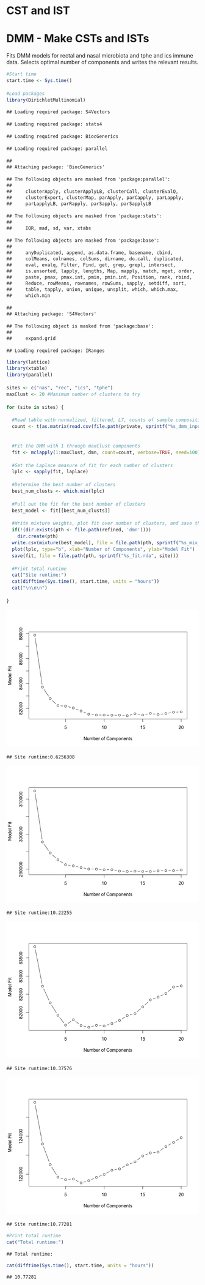 CST and IST
================

# DMM - Make CSTs and ISTs

Fits DMM models for rectal and nasal microbiota and tphe and ics immune
data. Selects optimal number of components and writes the relevant
results.

``` r
#Start time
start.time <- Sys.time()

#Load packages
library(DirichletMultinomial)
```

    ## Loading required package: S4Vectors

    ## Loading required package: stats4

    ## Loading required package: BiocGenerics

    ## Loading required package: parallel

    ## 
    ## Attaching package: 'BiocGenerics'

    ## The following objects are masked from 'package:parallel':
    ## 
    ##     clusterApply, clusterApplyLB, clusterCall, clusterEvalQ,
    ##     clusterExport, clusterMap, parApply, parCapply, parLapply,
    ##     parLapplyLB, parRapply, parSapply, parSapplyLB

    ## The following objects are masked from 'package:stats':
    ## 
    ##     IQR, mad, sd, var, xtabs

    ## The following objects are masked from 'package:base':
    ## 
    ##     anyDuplicated, append, as.data.frame, basename, cbind,
    ##     colMeans, colnames, colSums, dirname, do.call, duplicated,
    ##     eval, evalq, Filter, Find, get, grep, grepl, intersect,
    ##     is.unsorted, lapply, lengths, Map, mapply, match, mget, order,
    ##     paste, pmax, pmax.int, pmin, pmin.int, Position, rank, rbind,
    ##     Reduce, rowMeans, rownames, rowSums, sapply, setdiff, sort,
    ##     table, tapply, union, unique, unsplit, which, which.max,
    ##     which.min

    ## 
    ## Attaching package: 'S4Vectors'

    ## The following object is masked from 'package:base':
    ## 
    ##     expand.grid

    ## Loading required package: IRanges

``` r
library(lattice)
library(xtable)
library(parallel)

sites <- c("nas", "rec", "ics", "tphe")
maxClust <- 20 #Maximum number of clusters to try

for (site in sites) {

  #Read table with normalized, filtered, L7, counts of sample composition
  count <- t(as.matrix(read.csv(file.path(private, sprintf("%s_dmm_input.csv", site)), row.names=1)))
  
  
  #Fit the DMM with 1 through maxClust components
  fit <- mclapply(1:maxClust, dmn, count=count, verbose=TRUE, seed=100)
  
  #Get the Laplace measure of fit for each number of clusters
  lplc <- sapply(fit, laplace)
  
  #Determine the best number of clusters
  best_num_clusts <- which.min(lplc)
  
  #Pull out the fit for the best number of clusters
  best_model <- fit[[best_num_clusts]]
  
  #Write mixture weights, plot fit over number of clusters, and save the fitted model
  if(!(dir.exists(pth <- file.path(refined, 'dmn'))))
    dir.create(pth)
  write.csv(mixture(best_model), file = file.path(pth, sprintf("%s_mix_weights.csv", site)))
  plot(lplc, type="b", xlab="Number of Components", ylab="Model Fit")
  save(fit, file = file.path(pth, sprintf("%s_fit.rda", site)))
  
  #Print total runtime
  cat("Site runtime:")
  cat(difftime(Sys.time(), start.time, units = "hours"))
  cat("\n\n\n")

}
```

![](01_make_cst_files/figure-gfm/dmm-1.png)<!-- -->

    ## Site runtime:0.6256308

![](01_make_cst_files/figure-gfm/dmm-2.png)<!-- -->

    ## Site runtime:10.22255

![](01_make_cst_files/figure-gfm/dmm-3.png)<!-- -->

    ## Site runtime:10.37576

![](01_make_cst_files/figure-gfm/dmm-4.png)<!-- -->

    ## Site runtime:10.77281

``` r
#Print total runtime
cat("Total runtime:")
```

    ## Total runtime:

``` r
cat(difftime(Sys.time(), start.time, units = "hours"))
```

    ## 10.77281
